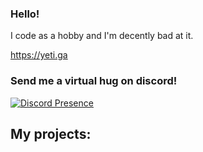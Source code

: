 ### Hello!

I code as a hobby and I'm decently bad at it. 

https://yeti.ga

### Send me a virtual hug on discord!

[![Discord Presence](https://lanyard-profile-readme.vercel.app/api/652407551849267200)](https://discord.com/users/652407551849267200)
## My projects:


<!---
yeti2006/yeti2006 is a ✨ special ✨ repository because its `README.md` (this file) appears on your GitHub profile.
You can click the Preview link to take a look at your changes.
--->
